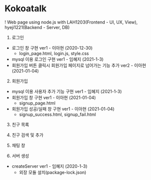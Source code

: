 # Kokoatalk
! Web page using node.js
with LAH1203(Frontend - UI, UX, View), hyeji1221(Backend - Server, DB)

1. 로그인
  - 로그인 창 구현 ver1 - 이아현 (2020-12-30)
    + login_page.html, login.js, style.css
  - mysql 이용 로그인 구현 ver1 - 임혜지 (2021-1-3) 
  - 회원가입 버튼 클릭시 회원가입 페이지로 넘어가는 기능 추가 ver2 - 이아현 (2021-01-04)

2. 회원가입
  - mysql 이용 사용자 추가 기능 구현 ver1 - 임혜지 (2021-1-3)
  - 회원가입 창 구현 ver1 - 이아현 (2021-01-04)
    + signup_page.html
  - 회원가입 성공/실패 창 구현 ver1 - 이아현 (2021-01-04)
    + signup_success.html, signup_fail.html

3. 친구 목록

4. 친구 검색 및 추가

5. 채팅 창

6. 서버 생성
- createServer ver1 - 임혜지 (2020-1-3)
  + 외장 모듈 설치(package-lock.json)
